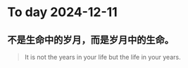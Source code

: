 
# To day 2024-12-11


## 不是生命中的岁月，而是岁月中的生命。
> It is not the years in your life but the life in your years.

    